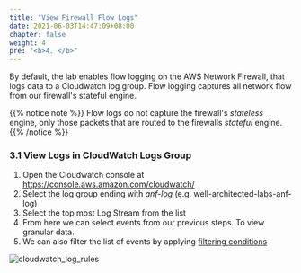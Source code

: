 ```yaml
---
title: "View Firewall Flow Logs"
date: 2021-06-03T14:47:09+08:00
chapter: false
weight: 4
pre: "<b>4. </b>"
---
```


By default, the lab enables flow logging on the AWS Network Firewall, that logs data to a Cloudwatch log group. Flow logging captures all network flow from our firewall's stateful engine.

{{% notice note %}}
Flow logs do not capture the firewall's *stateless* engine, only those packets that are routed to the firewalls *stateful* engine.
{{% /notice %}}

### 3.1 View Logs in CloudWatch Logs Group

1. Open the Cloudwatch console at https://console.aws.amazon.com/cloudwatch/
2. Select the log group ending with *anf-log* (e.g. well-architected-labs-anf-log)
3. Select the top most Log Stream from the list
4. From here we can select events from our previous steps. To view granular data.
5. We can also filter the list of events by applying [filtering conditions](https://docs.aws.amazon.com/AmazonCloudWatch/latest/logs/FilterAndPatternSyntax.html)

![cloudwatch_log_rules](/Security/200_Network_Firewall_for_filtering_traffic/Images/cloudwatch_log_groups.png)


